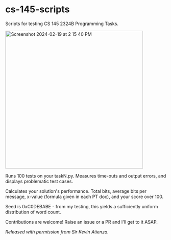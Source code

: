 # cs-145-scripts

Scripts for testing CS 145 2324B Programming Tasks. 

<img width="431" alt="Screenshot 2024-02-19 at 2 15 40 PM" src="https://github.com/jproads/cs-145-scripts/assets/93178783/f9f6c2b5-5523-4248-a84f-520284c3a37b">

Runs 100 tests on your taskN.py. Measures time-outs and output errors, and displays problematic test cases.

Calculates your solution's performance. Total bits, average bits per message, x-value (formula given in each PT doc), and your score over 100.

Seed is 0xC0DEBABE - from my testing, this yields a sufficiently uniform distribution of word count.

Contributions are welcome! Raise an issue or a PR and I'll get to it ASAP.

*Released with permission from Sir Kevin Atienza.*
